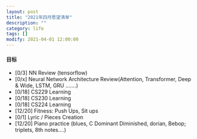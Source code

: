 ```yaml
---
layout: post
title: "2021年四月愿望清单"
description: ""
category: life
tags: []
modify: 2021-04-01 12:00:00
---
```



#### 目标

+ [0/3] NN Review (tensorflow)
+ [0/x] Neural Network Architecture Review(Attention, Transformer, Deep & Wide, LSTM, GRU .......)
+ [0/18] CS229 Learning
+ [0/18] CS230 Learning
+ [0/18] CS224 Learning
+ [12/20] Fitness: Push Ups, Sit ups
+ [0/1] Lyric / Pieces Creation
+ [12/20] Piano practice (blues, C Dominant Diminished, dorian, Bebop; triplets, 8th notes....)
